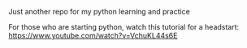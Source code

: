 Just another repo for my python learning and practice

For those who are starting python, watch this tutorial for a headstart: https://www.youtube.com/watch?v=VchuKL44s6E